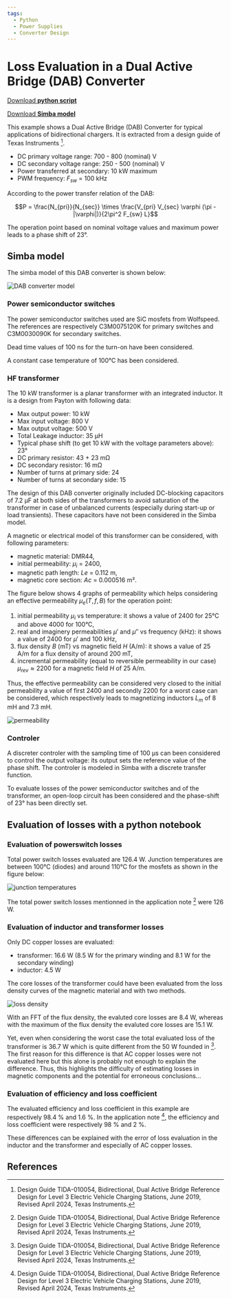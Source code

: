 ```yaml
---
tags:
  - Python
  - Power Supplies
  - Converter Design
---
```


# Loss Evaluation in a Dual Active Bridge (DAB) Converter

[Download **python script**](dual_active_bridge_ti.py)

[Download **Simba model**](dual_active_bridge_ti.jsimba)


This example shows a Dual Active Bridge (DAB) Converter for typical applications of bidirectional chargers. It is extracted from a design guide of Texas Instruments [^1].

* DC primary voltage range: 700 - 800 (nominal) V
* DC secondary voltage range: 250 - 500 (nominal) V
* Power transferred at secondary: 10 kW maximum
* PWM frequency: $F_{sw}$ = 100 kHz

According to the power transfer relation of the DAB:

$$P = \frac{N_{pri}}{N_{sec}} \times \frac{V_{pri} V_{sec} \varphi (\pi - |\varphi|)}{2\pi^2 F_{sw} L}$$

The operation point based on nominal voltage values and maximum power leads to a phase shift of 23°.

## Simba model

The simba model of this DAB converter is shown below:

![DAB converter model](fig/dab_electromagnetothermal_model.png)


### Power semiconductor switches

The power semiconductor switches used are SiC mosfets from Wolfspeed. The references are respectively C3M0075120K for primary switches and C3M0030090K for secondary switches.

Dead time values of 100 ns for the turn-on have been considered.

A constant case temperature of 100°C has been considered.

### HF transformer

The 10 kW transformer is a planar transformer with an integrated inductor. It is a design from Payton with following data:

* Max output power: 10 kW
* Max input voltage: 800 V
* Max output voltage: 500 V
* Total Leakage inductor: 35 µH
* Typical phase shift (to get 10 kW with the voltage parameters above): 23°
* DC primary resistor: 43 + 23 mΩ
* DC secondary resistor: 16 mΩ
* Number of turns at primary side: 24
* Number of turns at secondary side: 15 

The design of this DAB converter originally included DC-blocking capacitors of 7.2 µF at both sides of the transformers to avoid saturation of the transformer in case of unbalanced currents (especially during start-up or load transients). These capacitors have not been considered in the Simba model.
 
A magnetic or electrical model of this transformer can be considered, with following parameters:

* magnetic material: DMR44,
* initial permeability: $\mu_i$ = 2400,
* magnetic path length: $Le$ = 0.112 m,
* magnetic core section: $Ac$ = 0.000516 m².

The figure below shows 4 graphs of permeability which helps considering an effective permeability $µ_e(T,f,B)$ for the operation point:

1. initial permeability $µ_i$ vs temperature: it shows a value of 2400 for 25°C and above 4000 for 100°C,
2. real and imaginery permeabilities $µ'$ and $µ''$ vs frequency (kHz): it shows a value of 2400 for $µ'$ and 100 kHz,
3. flux density $B$ (mT) vs magnetic field $H$ (A/m): it shows a value of 25 A/m for a flux density of around 200 mT,
4. incremental permeability (equal to reversible permeability in our case) $µ_{rev} \approx 2200$ for a magnetic field $H$ of 25 A/m.

Thus, the effective permeability can be considered very closed to the initial permeability a value of first 2400 and secondly 2200 for a worst case can be considered, which respectively leads to magnetizing inductors $L_m$ of  8 mH and 7.3 mH.

![permeability](fig/permeability.png)


### Controler

A discreter controler with the sampling time of 100 µs can been considered to control the output voltage: its output sets the reference value of the phase shift. The controler is modeled in Simba with a discrete transfer function.

To evaluate losses of the power semiconductor switches and of the transformer, an open-loop circuit has been considered and the phase-shift of 23° has been directly set.


## Evaluation of losses with a python notebook

### Evaluation of powerswitch losses

Total power switch losses evaluated are 126.4 W. Junction temperatures are between 100°C (diodes) and around 110°C for the mosfets as shown in the figure below:

![junction temperatures](fig/junction_temperatures.png)

The total power switch losses mentionned in the application note [^1] were 126 W.


### Evaluation of inductor and transformer losses

Only DC copper losses are evaluated:

* transformer: 16.6 W (8.5 W for the primary winding and 8.1 W for the secondary winding)
* inductor: 4.5 W

The core losses of the transformer could have been evaluated from the loss density curves of the magnetic material and with two methods.

![loss density](fig/loss_density.png)

With an FFT of the flux density, the evaluted core losses are 8.4 W, whereas with the maximum of the flux density the evaluted core losses are 15.1 W.

Yet, even when considering the worst case the total evaluated loss of the transformer is 36.7 W which is quite different from the 50 W founded in [^1]. The first reason for this difference is that AC copper losses were not evaluated here but this alone is probably not enough to explain the difference. Thus, this highlights the difficulty of estimating losses in magnetic components and the potential for erroneous conclusions...


### Evaluation of efficiency and loss coefficient

The evaluated efficiency and loss coefficient in this example are respectively 98.4 % and 1.6 %. In the application note [^1], the efficiency and loss coefficient were respectively 98 % and 2 %.

These differences can be explained with the error of loss evaluation in the inductor and the transformer and especially of AC copper losses.


## References

[^1]: Design Guide TIDA-010054, Bidirectional, Dual Active Bridge Reference Design for Level 3 Electric Vehicle Charging Stations, June 2019, Revised April 2024, Texas Instruments.
